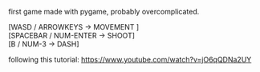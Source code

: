first game made with pygame, probably overcomplicated. <br/>

[WASD / ARROWKEYS      ->    MOVEMENT ] <br/>
[SPACEBAR / NUM-ENTER  ->    SHOOT] <br/>
[B / NUM-3             ->    DASH] <br/>

following this tutorial: https://www.youtube.com/watch?v=jO6qQDNa2UY <br/>
